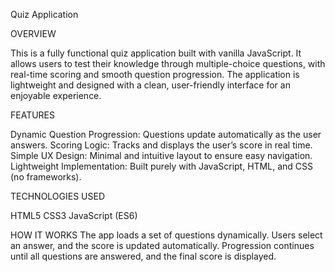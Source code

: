 Quiz Application

OVERVIEW

This is a fully functional quiz application built with vanilla JavaScript. It allows users to test their knowledge through multiple-choice questions, with real-time scoring and smooth question progression. The application is lightweight and designed with a clean, user-friendly interface for an enjoyable experience.

FEATURES

Dynamic Question Progression: Questions update automatically as the user answers.
Scoring Logic: Tracks and displays the user’s score in real time.
Simple UX Design: Minimal and intuitive layout to ensure easy navigation.
Lightweight Implementation: Built purely with JavaScript, HTML, and CSS (no frameworks).

TECHNOLOGIES USED

HTML5 
CSS3
JavaScript (ES6)

HOW IT WORKS
The app loads a set of questions dynamically.
Users select an answer, and the score is updated automatically.
Progression continues until all questions are answered, and the final score is displayed.

